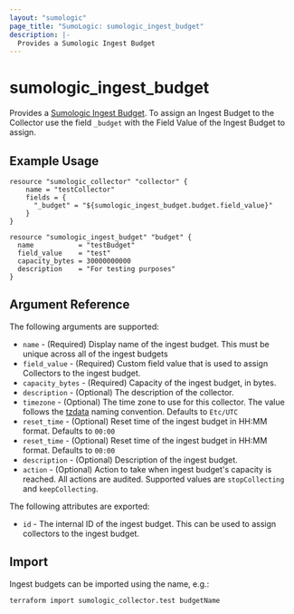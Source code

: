 ```yaml
---
layout: "sumologic"
page_title: "SumoLogic: sumologic_ingest_budget"
description: |-
  Provides a Sumologic Ingest Budget
---
```


# sumologic_ingest_budget
Provides a [Sumologic Ingest Budget][1]. To assign an Ingest Budget to the Collector use the field `_budget` with the Field Value of the Ingest Budget to assign.

## Example Usage
```hcl
resource "sumologic_collector" "collector" {
	name = "testCollector"
	fields = {
	  "_budget" = "${sumologic_ingest_budget.budget.field_value}"
	}
}

resource "sumologic_ingest_budget" "budget" {
  name           = "testBudget"
  field_value    = "test"
  capacity_bytes = 30000000000
  description    = "For testing purposes"
}
```

## Argument Reference

The following arguments are supported:

  * `name` - (Required) Display name of the ingest budget. This must be unique across all of the ingest budgets
  * `field_value` - (Required) Custom field value that is used to assign Collectors to the ingest budget.
  * `capacity_bytes` - (Required) Capacity of the ingest budget, in bytes.
  * `description` - (Optional) The description of the collector.
  * `timezone` - (Optional) The time zone to use for this collector. The value follows the [tzdata][2] naming convention. Defaults to `Etc/UTC`
  * `reset_time` - (Optional) Reset time of the ingest budget in HH:MM format. Defaults to `00:00`
  * `reset_time` - (Optional) Reset time of the ingest budget in HH:MM format. Defaults to `00:00`
  * `description` - (Optional) Description of the ingest budget.
  * `action` - (Optional) Action to take when ingest budget's capacity is reached. All actions are audited. Supported values are `stopCollecting` and `keepCollecting`.

The following attributes are exported:

  * `id` - The internal ID of the ingest budget. This can be used to assign collectors to the ingest budget.

## Import
Ingest budgets can be imported using the name, e.g.:
```bash
terraform import sumologic_collector.test budgetName
```

[1]: https://help.sumologic.com/Manage/Ingestion-and-Volume/Ingest_Budgets
[2]: https://en.wikipedia.org/wiki/Tz_database
